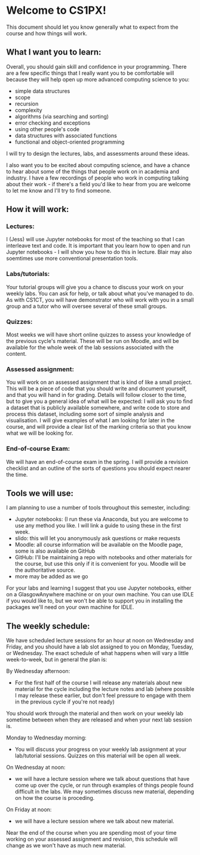 # Welcome to CS1PX!  
This document should let you know generally what to expect from the course and how things will work.  


## What I want you to learn:
Overall, you should gain skill and confidence in your programming.  There are a few specific things that I really want you to be comfortable will because they will help open up more advanced computing science to you:
- simple data structures
- scope
- recursion
- complexity
- algorithms (via searching and sorting)
- error checking and exceptions
- using other people's code
- data structures with associated functions
- functional and object-oriented programming

I will try to design the lectures, labs, and assessments around these ideas.

I also want you to be excited about computing science, and have a chance to hear about some of the things that people work on in academia and industry.  I have a few recordings of people who work in computing talking about their work - if there's a field you'd like to hear from you are welcome to let me know and I'll try to find someone.  

## How it will work:

### Lectures:
I (Jess) will use Jupyter notebooks for most of the teaching so that I can interleave text and code.  It is important that you learn how to open and run Jupyter notebooks - I will show you how to do this in lecture.   Blair may also soemtimes use more conventional presentation tools.  

### Labs/tutorials:
Your tutorial groups will give you a chance to discuss your work on your weekly labs.  You can ask for help, or talk about what you've managed to do.  As with CS1CT, you will have demonstrator who will work with you in a small group and a tutor who will oversee several of these small groups.  

### Quizzes:
Most weeks we will have short online quizzes to assess your knowledge of the previous cycle's material.  These will be run on Moodle, and will be available for the whole week of the lab sessions associated with the content.  


### Assessed assignment:
You will work on an assessed assignment that is kind of like a small project.  This will be a piece of code that you should write and document yourself, and that you will hand in for grading.  Details will follow closer to the time, but to give you a general idea of what will be expected:  I will ask you to find a dataset that is publicly available somewhere, and write code to store and process this dataset, including some sort of simple analysis and visualisation.  I will give examples of what I am looking for later in the course, and will provide a clear list of the marking criteria so that you know what we will be looking for.  

### End-of-course Exam:
We will have an end-of-course exam in the spring.  I will provide a revision checklist and an outline of the sorts of questions you should expect nearer the time.  


## Tools we will use:

I am planning to use a number of tools throughout this semester, including:
- Jupyter notebooks: (I run these via Anaconda, but you are welcome to use any method you like.  I will link a guide to using these in the first week.  
- slido: this will let you anonymously ask questions or make requests
- Moodle: all course information will be available on the Moodle page, some is also available on GitHub
- GitHub: I'll be maintaining a repo with notebooks and other materials for the course, but use this only if it is convenient for you.  Moodle will be the authoritative source.
- more may be added as we go 

For your labs and learning I suggest that you use Jupyter notebooks, either on a GlasgowAnywhere machine or on your own machine.  You can use IDLE if you would like to, but we won't be able to support you in installing the packages we'll need on your own machine for IDLE.


## The weekly schedule:
We have scheduled lecture sessions for an hour at noon on Wednesday and Friday, and you should have a lab slot assigned to you on Monday, Tuesday, or Wednesday.  The exact schedule of what happens when will vary a little week-to-week, but in general the plan is:

By Wednesday afternoon: 
- For the first half of the course I will release any materials about new material for the cycle including the lecture notes and lab (where possible I may release these earlier, but don't feel pressure to engage with them in the previous cycle if you're not ready)

You should work through the material and then work on your weekly lab sometime between when they are released and when your next lab session is. 

Monday to Wednesday morning:
- You will discuss your progress on your weekly lab assignment at your lab/tutorial sessions.  Quizzes on this material will be open all week.  

On Wednesday at noon:
- we will have a lecture session where we talk about questions that have come up over the cycle, or run through examples of things people found difficult in the labs.  We may sometimes discuss new material, depending on how the course is proceding. 

On Friday at noon:
- we will have a lecture session where we talk about new material.  

Near the end of the course when you are spending most of your time working on your assessed assignment and revision, this schedule will change as we won't have as much new material.  

